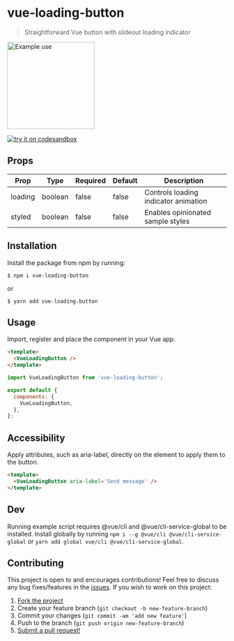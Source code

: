 # vue-loading-button

> Straightforward Vue button with slideout loading indicator

<p align="left">
  <img width="200" src="https://user-images.githubusercontent.com/38357771/52435345-9fe26a00-2adf-11e9-832e-497ffa480d05.gif" alt="Example use">
</p>

[![try it on codesandbox](https://codesandbox.io/static/img/play-codesandbox.svg)](https://codesandbox.io/s/4zywwyjxw7)

## Props

| Prop    | Type    | Required | Default | Description                          |
| ------- | ------- | -------- | ------- | ------------------------------------ |
| loading | boolean | false    | false   | Controls loading indicator animation |
| styled  | boolean | false    | false   | Enables opinionated sample styles    |

## Installation

Install the package from npm by running:

```
$ npm i vue-loading-button
```

or

```
$ yarn add vue-loading-button
```

## Usage

Import, register and place the component in your Vue app.

```html
<template>
  <VueLoadingButton />
</template>
```

```js
import VueLoadingButton from 'vue-loading-button';

export default {
  components: {
    VueLoadingButton,
  },
};
```

## Accessibility

Apply attributes, such as aria-label, directly on the element to apply them to the button.

```html
<template>
  <VueLoadingButton aria-label='Send message' />
</template>
```

## Dev

Running example script requires @vue/cli and @vue/cli-service-global to be installed.
Install globally by running `npm i --g @vue/cli @vue/cli-service-global` or `yarn add global vue/cli @vue/cli-service-global`.

## Contributing

This project is open to and encourages contributions! Feel free to discuss any bug fixes/features in the [issues](https://github.com/shwilliam/vue-loading-button/issues). If you wish to work on this project:

1.  [Fork the project](https://github.com/shwilliam/vue-loading-button/archive/master.zip)
2.  Create your feature branch (`git checkout -b new-feature-branch`)
3.  Commit your changes (`git commit -am 'add new feature'`)
4.  Push to the branch (`git push origin new-feature-branch`)
5.  [Submit a pull request!](https://github.com/shwilliam/vue-loading-button/pull/new/master)
